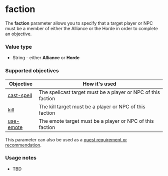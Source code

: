 # faction

The **faction** parameter allows you to specify that a target player or NPC must be a member of either the Alliance or the Horde in order to complete an objective.

### Value type

* String - either **Alliance** or **Horde**

### Supported objectives

| Objective | How it's used |
|---|---|
| [cast-spell](../objectives/cast-spell.md) | The spellcast target must be a player or NPC of this faction |
| [kill](../objectives/kill.md) | The kill target must be a player or NPC of this faction |
| [use-emote](../objectives/use-emote.md) | The emote target must be a player or NPC of this faction |

This parameter can also be used as a [quest requirement or recommendation](../requirements.md).

### Usage notes

* TBD

